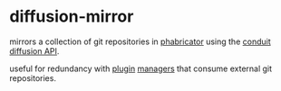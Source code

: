 # diffusion-mirror

mirrors a collection of git repositories in [phabricator](https://www.phacility.com/phabricator/) using the [conduit](https://secure.phabricator.com/book/phabricator/article/conduit/) [diffusion API](https://secure.phabricator.com/book/phabricator/article/diffusion_api/#create-a-repository).

useful for redundancy with [plugin](https://github.com/junegunn/vim-plug) [managers](https://github.com/zplug/zplug) that consume external git repositories.
